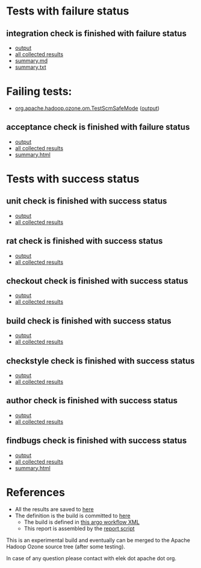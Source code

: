 # Tests with failure status

## integration check is finished with failure status

   * [output](https://raw.githubusercontent.com/elek/ozone-ci-03/master/trunk/trunk-nightly-20191104-5xgvg/integration/output.log)
   * [all collected results](https://github.com/elek/ozone-ci-03/tree/master/trunk/trunk-nightly-20191104-5xgvg/integration)
   * [summary.md](https://github.com/elek/ozone-ci-03/tree/master/trunk/trunk-nightly-20191104-5xgvg/integration/summary.md)
   * [summary.txt](https://github.com/elek/ozone-ci-03/tree/master/trunk/trunk-nightly-20191104-5xgvg/integration/summary.txt)

# Failing tests: 

 * [org.apache.hadoop.ozone.om.TestScmSafeMode](hadoop-ozone/integration-test/org.apache.hadoop.ozone.om.TestScmSafeMode.txt) ([output](hadoop-ozone/integration-test/org.apache.hadoop.ozone.om.TestScmSafeMode-output.txt))

## acceptance check is finished with failure status

   * [output](https://raw.githubusercontent.com/elek/ozone-ci-03/master/trunk/trunk-nightly-20191104-5xgvg/acceptance/output.log)
   * [all collected results](https://github.com/elek/ozone-ci-03/tree/master/trunk/trunk-nightly-20191104-5xgvg/acceptance)
   * [summary.html](https://elek.github.io/ozone-ci-03/trunk/trunk-nightly-20191104-5xgvg/acceptance/summary.html)



# Tests with success status

## unit check is finished with success status

   * [output](https://raw.githubusercontent.com/elek/ozone-ci-03/master/trunk/trunk-nightly-20191104-5xgvg/unit/output.log)
   * [all collected results](https://github.com/elek/ozone-ci-03/tree/master/trunk/trunk-nightly-20191104-5xgvg/unit)


## rat check is finished with success status

   * [output](https://raw.githubusercontent.com/elek/ozone-ci-03/master/trunk/trunk-nightly-20191104-5xgvg/rat/output.log)
   * [all collected results](https://github.com/elek/ozone-ci-03/tree/master/trunk/trunk-nightly-20191104-5xgvg/rat)


## checkout check is finished with success status

   * [output](https://raw.githubusercontent.com/elek/ozone-ci-03/master/trunk/trunk-nightly-20191104-5xgvg/checkout/output.log)
   * [all collected results](https://github.com/elek/ozone-ci-03/tree/master/trunk/trunk-nightly-20191104-5xgvg/checkout)


## build check is finished with success status

   * [output](https://raw.githubusercontent.com/elek/ozone-ci-03/master/trunk/trunk-nightly-20191104-5xgvg/build/output.log)
   * [all collected results](https://github.com/elek/ozone-ci-03/tree/master/trunk/trunk-nightly-20191104-5xgvg/build)


## checkstyle check is finished with success status

   * [output](https://raw.githubusercontent.com/elek/ozone-ci-03/master/trunk/trunk-nightly-20191104-5xgvg/checkstyle/output.log)
   * [all collected results](https://github.com/elek/ozone-ci-03/tree/master/trunk/trunk-nightly-20191104-5xgvg/checkstyle)


## author check is finished with success status

   * [output](https://raw.githubusercontent.com/elek/ozone-ci-03/master/trunk/trunk-nightly-20191104-5xgvg/author/output.log)
   * [all collected results](https://github.com/elek/ozone-ci-03/tree/master/trunk/trunk-nightly-20191104-5xgvg/author)


## findbugs check is finished with success status

   * [output](https://raw.githubusercontent.com/elek/ozone-ci-03/master/trunk/trunk-nightly-20191104-5xgvg/findbugs/output.log)
   * [all collected results](https://github.com/elek/ozone-ci-03/tree/master/trunk/trunk-nightly-20191104-5xgvg/findbugs)
   * [summary.html](https://elek.github.io/ozone-ci-03/trunk/trunk-nightly-20191104-5xgvg/findbugs/summary.html)




# References

 * All the results are saved to [here](https://github.com/elek/ozone-ci-03/tree/master/trunk/trunk-nightly-20191104-5xgvg/)
 * The definition is the build is committed to [here](https://github.com/elek/argo-ozone)
    * The build is defined in [this argo workflow XML](https://github.com/elek/argo-ozone/blob/master/ozone-build.yaml)
    * This report is assembled by the [report script](https://github.com/elek/argo-ozone/blob/master/scripts/report.sh)

This is an experimental build and eventually can be merged to the Apache Hadoop Ozone source tree (after some testing).

In case of any question please contact with elek dot apache dot org.

